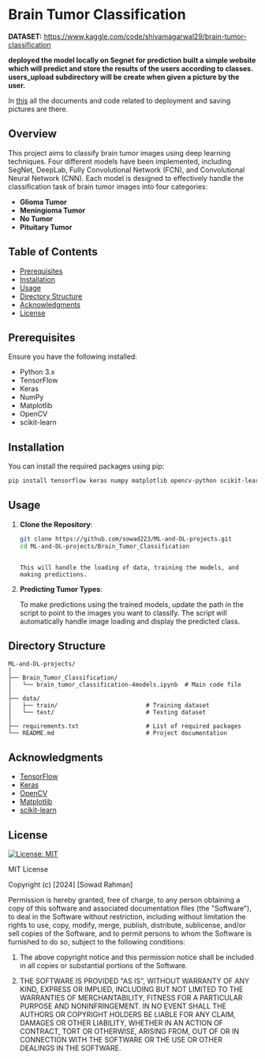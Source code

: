 # Brain Tumor Classification
**DATASET:** https://www.kaggle.com/code/shivamagarwal29/brain-tumor-classification

**deployed the model locally on Segnet for prediction built a simple website which will predict and store the results of the users according to classes. users_upload subdirectory will be create when given a picture by the user.**

In [this](https://github.com/sowad223/ML-and-DL-projects/tree/main/Brain_Tumar_%20Classification/web) all the documents and code related to deployment and saving pictures are there.

## Overview

This project aims to classify brain tumor images using deep learning techniques. Four different models have been implemented, including SegNet, DeepLab, Fully Convolutional Network (FCN), and Convolutional Neural Network (CNN). Each model is designed to effectively handle the classification task of brain tumor images into four categories:

- **Glioma Tumor**
- **Meningioma Tumor**
- **No Tumor**
- **Pituitary Tumor**

## Table of Contents

- [Prerequisites](#prerequisites)
- [Installation](#installation)
- [Usage](#usage)
- [Directory Structure](#directory-structure)
- [Acknowledgments](#acknowledgments)
- [License](#license)

## Prerequisites

Ensure you have the following installed:

- Python 3.x
- TensorFlow
- Keras
- NumPy
- Matplotlib
- OpenCV
- scikit-learn

## Installation

You can install the required packages using pip:

```bash
pip install tensorflow keras numpy matplotlib opencv-python scikit-learn
```

## Usage

1. **Clone the Repository**:

   ```bash
   git clone https://github.com/sowad223/ML-and-DL-projects.git
   cd ML-and-DL-projects/Brain_Tumor_Classification
   ```

   ```

   This will handle the loading of data, training the models, and making predictions.

2. **Predicting Tumor Types**:
   
   To make predictions using the trained models, update the path in the script to point to the images you want to classify. The script will automatically handle image loading and display the predicted class.

## Directory Structure

```
ML-and-DL-projects/
│
├── Brain_Tumor_Classification/
│   └── brain_tumor_classification-4models.ipynb  # Main code file
│
├── data/
│   ├── train/                         # Training dataset
│   └── test/                          # Testing dataset
│
├── requirements.txt                   # List of required packages
└── README.md                          # Project documentation
```

## Acknowledgments

- [TensorFlow](https://www.tensorflow.org/)
- [Keras](https://keras.io/)
- [OpenCV](https://opencv.org/)
- [Matplotlib](https://matplotlib.org/)
- [scikit-learn](https://scikit-learn.org/)



## License

[![License: MIT](https://img.shields.io/badge/License-MIT-yellow.svg)](https://opensource.org/licenses/MIT)



MIT License

Copyright (c) [2024] [Sowad Rahman]

Permission is hereby granted, free of charge, to any person obtaining a copy
of this software and associated documentation files (the "Software"), to deal
in the Software without restriction, including without limitation the rights
to use, copy, modify, merge, publish, distribute, sublicense, and/or sell
copies of the Software, and to permit persons to whom the Software is
furnished to do so, subject to the following conditions:

1. The above copyright notice and this permission notice shall be included in all
   copies or substantial portions of the Software.

2. THE SOFTWARE IS PROVIDED "AS IS", WITHOUT WARRANTY OF ANY KIND, EXPRESS OR
   IMPLIED, INCLUDING BUT NOT LIMITED TO THE WARRANTIES OF MERCHANTABILITY,
   FITNESS FOR A PARTICULAR PURPOSE AND NONINFRINGEMENT. IN NO EVENT SHALL THE
   AUTHORS OR COPYRIGHT HOLDERS BE LIABLE FOR ANY CLAIM, DAMAGES OR OTHER
   LIABILITY, WHETHER IN AN ACTION OF CONTRACT, TORT OR OTHERWISE, ARISING FROM,
   OUT OF OR IN CONNECTION WITH THE SOFTWARE OR THE USE OR OTHER DEALINGS IN THE
   SOFTWARE.
